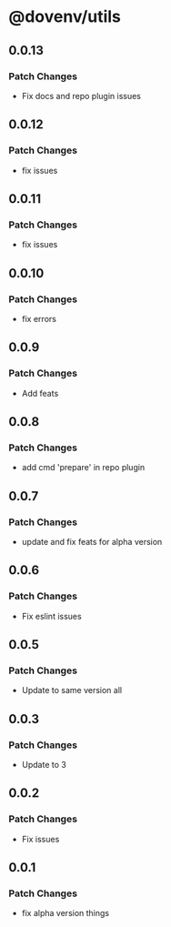 # @dovenv/utils

## 0.0.13

### Patch Changes

- Fix docs and repo plugin issues

## 0.0.12

### Patch Changes

- fix issues

## 0.0.11

### Patch Changes

- fix issues

## 0.0.10

### Patch Changes

- fix errors

## 0.0.9

### Patch Changes

- Add feats

## 0.0.8

### Patch Changes

- add cmd 'prepare' in repo plugin

## 0.0.7

### Patch Changes

- update and fix feats for alpha version

## 0.0.6

### Patch Changes

- Fix eslint issues

## 0.0.5

### Patch Changes

- Update to same version all

## 0.0.3

### Patch Changes

- Update to 3

## 0.0.2

### Patch Changes

- Fix issues

## 0.0.1

### Patch Changes

- fix alpha version things

